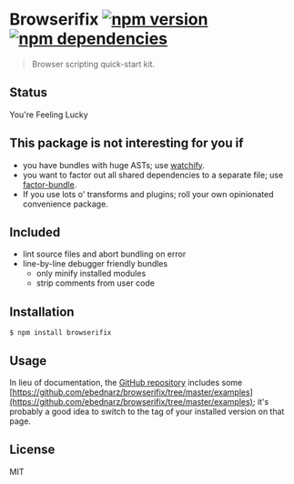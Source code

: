 # Browserifix [![npm version][npm-image]][npm-url] [![npm dependencies][david-image]][david-url]

> Browser scripting quick-start kit.

## Status

You're Feeling Lucky

## This package is not interesting for you if

- you have bundles with huge ASTs; 
  use [watchify](https://www.npmjs.com/package/watchify).
- you want to factor out all shared dependencies to a separate file;
  use [factor-bundle](https://www.npmjs.com/package/factor-bundle).
- If you use lots o' transforms and plugins; 
  roll your own opinionated convenience package.

## Included

- lint source files and abort bundling on error
- line-by-line debugger friendly bundles
    - only minify installed modules
    - strip comments from user code

## Installation

    $ npm install browserifix
    
## Usage

In lieu of documentation, the 
[GitHub repository](https://github.com/ebednarz/browserifix) 
includes some
[https://github.com/ebednarz/browserifix/tree/master/examples](https://github.com/ebednarz/browserifix/tree/master/examples);
it's probably a good idea to switch to the tag of your installed version 
on that page.

## License

MIT

[david-image]: https://img.shields.io/david/ebednarz/browserifix.svg?style=flat-square
[david-url]: https://www.npmjs.com/package/browserifix
[npm-image]: https://img.shields.io/npm/v/browserifix.svg?style=flat-square
[npm-url]: https://www.npmjs.com/package/browserifix
